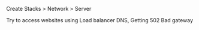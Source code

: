 Create Stacks
    > Network
    > Server
    
   Try to access websites using Load balancer DNS, Getting 502 Bad gateway
